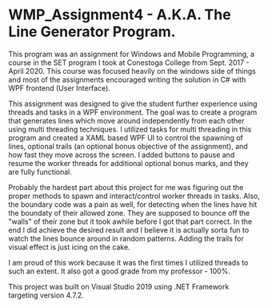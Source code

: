 # WMP_Assignment4 - A.K.A. The Line Generator Program.

This program was an assignment for Windows and Mobile Programming, a course in the SET program I took at Conestoga College from Sept. 2017 - April 2020. 
This course was focused heavily on the windows side of things and most of the assignments encouraged writing the solution in C# with WPF frontend (User Interface).

This assignment was designed to give the student further experience using threads and tasks in a WPF environment. The goal was to create a program that generates
lines which move around independently from each other using multi threading techniques. I utilized tasks for multi threading in this program and created a XAML
based WPF UI to control the spawning of lines, optional trails (an optional bonus objective of the assignment), and how fast they move across the screen.
I added buttons to pause and resume the worker threads for additional optional bonus marks, and they are fully functional. 

Probably the hardest part about this project for me was figuring out the proper methods to spawn and interact/control worker threads in tasks. 
Also, the boundary code was a pain as well, for detecting when the lines have hit the boundaty of their allowed zone. They are supposed to
bounce off the "walls" of their zone but it took awhile before I got that part correct. In the end I did achieve the desired result and I believe
it is actually sorta fun to watch the lines bounce around in random patterns. Adding the trails for visual effect is just icing on the cake.

I am proud of this work because it was the first times I utilized threads to such an extent. It also got a good grade from my professor - 100%.

This project was built on Visual Studio 2019 using .NET Framework targeting version 4.7.2.
